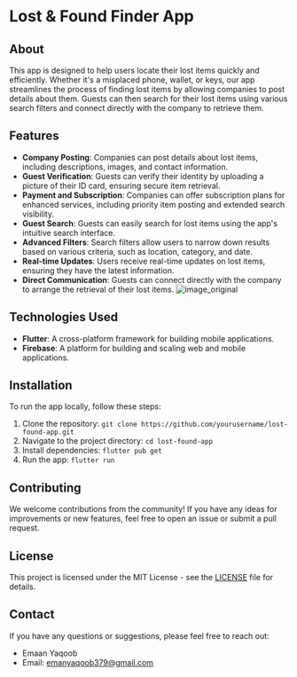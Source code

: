 # Lost & Found Finder App

## About
This app is designed to help users locate their lost items quickly and efficiently. Whether it's a misplaced phone, wallet, or keys, our app streamlines the process of finding lost items by allowing companies to post details about them. Guests can then search for their lost items using various search filters and connect directly with the company to retrieve them.

## Features
- **Company Posting**: Companies can post details about lost items, including descriptions, images, and contact information.
- **Guest Verification**: Guests can verify their identity by uploading a picture of their ID card, ensuring secure item retrieval.
- **Payment and Subscription**: Companies can offer subscription plans for enhanced services, including priority item posting and extended search visibility.
- **Guest Search**: Guests can easily search for lost items using the app's intuitive search interface.
- **Advanced Filters**: Search filters allow users to narrow down results based on various criteria, such as location, category, and date.
- **Real-time Updates**: Users receive real-time updates on lost items, ensuring they have the latest information.
- **Direct Communication**: Guests can connect directly with the company to arrange the retrieval of their lost items.
![image_original](https://github.com/user-attachments/assets/d8cf04db-62ae-4d76-90c7-e818072d7462)




## Technologies Used
- **Flutter**: A cross-platform framework for building mobile applications.
- **Firebase**: A platform for building and scaling web and mobile applications.

## Installation
To run the app locally, follow these steps:
1. Clone the repository: `git clone https://github.com/yourusername/lost-found-app.git`
2. Navigate to the project directory: `cd lost-found-app`
3. Install dependencies: `flutter pub get`
4. Run the app: `flutter run`

## Contributing
We welcome contributions from the community! If you have any ideas for improvements or new features, feel free to open an issue or submit a pull request.

## License
This project is licensed under the MIT License - see the [LICENSE](LICENSE) file for details.

## Contact
If you have any questions or suggestions, please feel free to reach out:
- Emaan Yaqoob
- Email: emanyaqoob379@gmail.com
